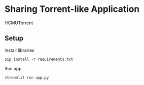 # Sharing Torrent-like Application
HCMUTorrent

## Setup
Install libraries

`pip install -r requirements.txt`

Run app

`streamlit run app.py`
